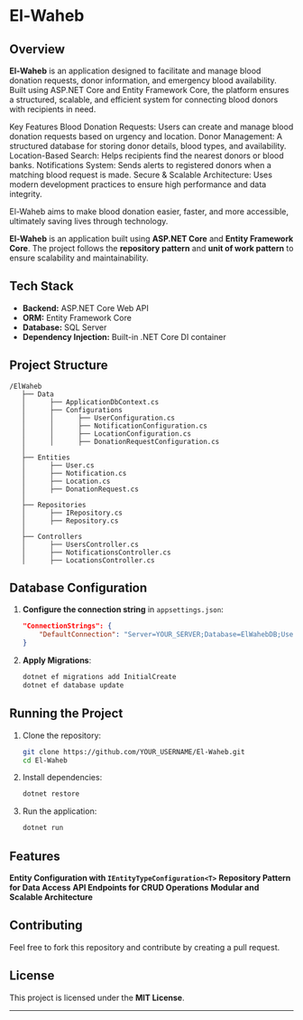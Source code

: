 # El-Waheb

##  Overview
**El-Waheb** is an application designed to facilitate and manage blood donation requests, donor information, and emergency blood availability. Built using ASP.NET Core and Entity Framework Core, the platform ensures a structured, scalable, and efficient system for connecting blood donors with recipients in need.

Key Features
 Blood Donation Requests: Users can create and manage blood donation requests based on urgency and location.
 Donor Management: A structured database for storing donor details, blood types, and availability.
 Location-Based Search: Helps recipients find the nearest donors or blood banks.
 Notifications System: Sends alerts to registered donors when a matching blood request is made.
 Secure & Scalable Architecture: Uses modern development practices to ensure high performance and data integrity.

El-Waheb aims to make blood donation easier, faster, and more accessible, ultimately saving lives through technology.

**El-Waheb** is an application built using **ASP.NET Core** and **Entity Framework Core**. The project follows the **repository pattern** and **unit of work pattern**  to ensure scalability and maintainability.

##  Tech Stack
- **Backend:** ASP.NET Core Web API
- **ORM:** Entity Framework Core
- **Database:** SQL Server
- **Dependency Injection:** Built-in .NET Core DI container

##  Project Structure
```
/ElWaheb
   ├── Data
   │      ├── ApplicationDbContext.cs
   │      ├── Configurations
   │      │      ├── UserConfiguration.cs
   │      │      ├── NotificationConfiguration.cs
   │      │      ├── LocationConfiguration.cs
   │      │      ├── DonationRequestConfiguration.cs
   │
   ├── Entities
   │      ├── User.cs
   │      ├── Notification.cs
   │      ├── Location.cs
   │      ├── DonationRequest.cs
   │
   ├── Repositories
   │      ├── IRepository.cs
   │      ├── Repository.cs
   │
   ├── Controllers
   │      ├── UsersController.cs
   │      ├── NotificationsController.cs
   │      ├── LocationsController.cs
```

##  Database Configuration
1. **Configure the connection string** in `appsettings.json`:
   ```json
   "ConnectionStrings": {
       "DefaultConnection": "Server=YOUR_SERVER;Database=ElWahebDB;User Id=YOUR_USER;Password=YOUR_PASSWORD;"
   }
   ```
2. **Apply Migrations**:
   ```sh
   dotnet ef migrations add InitialCreate
   dotnet ef database update
   ```

##  Running the Project
1. Clone the repository:
   ```sh
   git clone https://github.com/YOUR_USERNAME/El-Waheb.git
   cd El-Waheb
   ```
2. Install dependencies:
   ```sh
   dotnet restore
   ```
3. Run the application:
   ```sh
   dotnet run
   ```

##  Features
 **Entity Configuration with `IEntityTypeConfiguration<T>`**
 **Repository Pattern for Data Access**
 **API Endpoints for CRUD Operations**
 **Modular and Scalable Architecture**

##  Contributing
Feel free to fork this repository and contribute by creating a pull request. 

##  License
This project is licensed under the **MIT License**.

---

